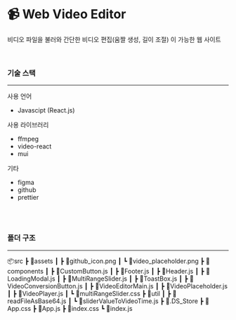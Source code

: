 # 📹 Web Video Editor

비디오 파일을 불러와 간단한 비디오 편집(움짤 생성, 길이 조절) 이 가능한 웹 사이트

<br/>

### 기술 스택

---

사용 언어

- Javascipt (React.js)

사용 라이브러리

- ffmpeg
- video-react
- mui

기타

- figma
- github
- prettier

<br/><br/>

### 폴더 구조

---

📦src
┣ 📂assets
┃ ┣ 📜github_icon.png
┃ ┗ 📜video_placeholder.png
┣ 📂components
┃ ┣ 📜CustomButton.js
┃ ┣ 📜Footer.js
┃ ┣ 📜Header.js
┃ ┣ 📜LoadingModal.js
┃ ┣ 📜MultiRangeSlider.js
┃ ┣ 📜ToastBox.js
┃ ┣ 📜VideoConversionButton.js
┃ ┣ 📜VideoEditorMain.js
┃ ┣ 📜VideoPlaceholder.js
┃ ┣ 📜VideoPlayer.js
┃ ┗ 📜multiRangeSlider.css
┣ 📂util
┃ ┣ 📜readFileAsBase64.js
┃ ┗ 📜sliderValueToVideoTime.js
┣ 📜.DS_Store
┣ 📜App.css
┣ 📜App.js
┣ 📜index.css
┗ 📜index.js
